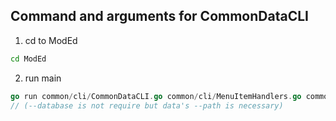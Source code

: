 ## Command and arguments for CommonDataCLI

1. cd to ModEd

```sh
cd ModEd
```

2. run main

```go
go run common/cli/CommonDataCLI.go common/cli/MenuItemHandlers.go common/cli/CLIFunction.go --database="data/ModEd.bin" --path="data/StudentList.csv" <first arg> <second arg> <...> ...
// (--database is not require but data's --path is necessary)
```
